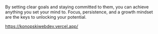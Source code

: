 By setting clear goals and staying committed to them, you can achieve anything you set your mind to. Focus, persistence, and a growth mindset are the keys to unlocking your potential.

https://konopskiwebdev.vercel.app/

<!---
misiekhardcore/misiekhardcore is a ✨ special ✨ repository because its `README.md` (this file) appears on your GitHub profile.
You can click the Preview link to take a look at your changes.
--->
